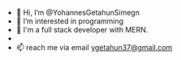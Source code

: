 - 👋 Hi, I’m @YohannesGetahunSimegn
- 👀 I’m interested in programming 
- 🌱 I'm a full stack developer with MERN.
- 
- 📫 reach me via email ygetahun37@gmail.com



<!---
YohannesGetahunSimegn/YohannesGetahunSimegn is a ✨ special ✨ repository because its `README.md` (this file) appears on your GitHub profile.
You can click the Preview link to take a look at your changes.
--->
